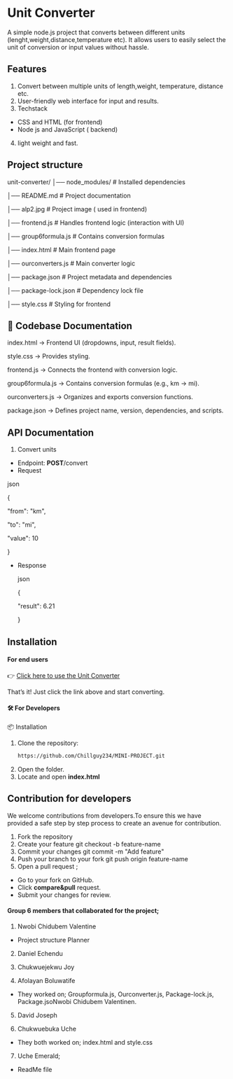 # Unit Converter
A simple node.js project that converts between different units (lenght,weight,distance,temperature etc). It allows users to easily select the unit of conversion  or input values without hassle. 
## Features
1. Convert between multiple units of length,weight, temperature, distance etc.
2. User-friendly web interface for input and results.
 3. Techstack
- CSS and HTML (for frontend)
- Node js and JavaScript ( backend)
    
4. light weight and fast.

## Project structure
unit-converter/
│── node_modules/        # Installed dependencies

│── README.md            # Project documentation

│── alp2.jpg             # Project image ( used in frontend)

│── frontend.js          # Handles frontend logic (interaction with UI)

│── group6formula.js     # Contains conversion formulas

│── index.html           # Main frontend page

│── ourconverters.js     # Main converter logic

│── package.json         # Project metadata and dependencies

│── package-lock.json    # Dependency lock file

│── style.css            # Styling for frontend
 

 ## 📑 Codebase Documentation

index.html → Frontend UI (dropdowns, input, result fields).

style.css → Provides styling.

frontend.js → Connects the frontend with conversion logic.

group6formula.js → Contains conversion formulas (e.g., km → mi).

ourconverters.js → Organizes and exports conversion functions.

package.json → Defines project name, version, dependencies, and scripts.

 ## API Documentation
 1. Convert units
 - Endpoint: **POST**/convert
 -  Request

 json

{

"from": "km",

   "to": "mi",

"value": 10

}

- Response

  json

  {

   "result": 6.21

  }
  
## Installation 
#### For end users 
👉 [Click here to use the Unit Converter](https://group6-1.onrender.com)

That’s it! Just click the link above and start converting.


#### 🛠️ For Developers
 📦 Installation
1. Clone the repository:
   ```bash
   https://github.com/Chillguy234/MINI-PROJECT.git
2. Open the folder.
3. Locate and open **index.html**

## Contribution for developers
 We welcome contributions from developers.To ensure this we have provided a safe step by step process to create an avenue for contribution. 
 1. Fork the repository
 2. Create your feature 
git checkout -b feature-name
3. Commit your changes 
git commit -m "Add feature"
4. Push your  branch to your fork
git push origin feature-name
 5. Open a pull request ;
  - Go to your fork on GitHub.
- Click **compare&pull** request.
- Submit your changes for review.

 #### Group 6 members that collaborated for the project;
 
1.  Nwobi Chidubem Valentine
-  Project structure Planner

2.  Daniel Echendu 

3. Chukwuejekwu Joy
   
4. Afolayan Boluwatife
- They  worked on;
Groupformula.js,
Ourconverter.js,
Package-lock.js,
Package.jsoNwobi Chidubem Valentinen.


 5. David Joseph 

 6.  Chukwuebuka Uche 

 - They both worked on;
index.html and style.css

 
 7. Uche Emerald;

  - ReadMe file







